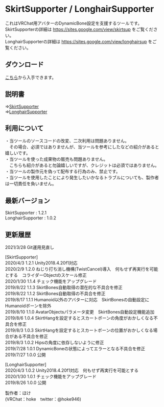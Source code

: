 # SkirtSupporter / LonghairSupporter
これはVRChat用アバターのDynamicBone設定を支援するツールです。  
SkirtSupporterの詳細は https://sites.google.com/view/skirtsup をご覧ください。  
LonghairSupporterの詳細は https://sites.google.com/view/longhairsup をご覧ください。  

## ダウンロード
[こちら](https://github.com/hoke946/SkirtSupporter/releases)から入手できます。  

## 説明書
⇒[SkirtSupporter](https://sites.google.com/view/skirtsup)  
⇒[LonghairSupporter](https://sites.google.com/view/longhairsup)  

## 利用について
・当ツールのソースコードの改変、二次利用は問題ありません。  
　その場合、必須ではありませんが、当ツールを参考にしたなどの紹介があると嬉しいです。  
・当ツールを使った成果物の販売も問題ありません。  
　こちらも紹介があると勿論嬉しいですが、クレジットは必須ではありません。  
・当ツールの製作元を偽って配布する行為のみ、禁止です。  
・当ツールを使用したことにより発生したいかなるトラブルについても、製作者は一切責任を負いません。  

## 最新バージョン
SkirtSupporter : 1.2.1  
LonghairSupporter : 1.0.2  
  
## 更新履歴
2021/3/28 Git運用見直し  
  
[SkirtSupporter]  
2020/4/3  1.2.1 Unity2018.4.20f1対応  
2020/2/9  1.2.0 ねじり打ち消し機構(TwistCancel)導入　何もせず再実行を可能とする　コライダーObjectのスケール修正  
2020/1/30 1.1.4 チェック機能をアップグレード  
2019/8/22 1.1.3 SkirtBones自動取得の潜在的な不具合を修正  
2019/8/22 1.1.2 SkirtBones自動取得の不具合を修正  
2019/8/17 1.1.1 Humanoid以外のアバターに対応　SkirtBonesの自動設定にHumanoidボーンを除外  
2019/8/10 1.1.0 AvatarObjectsパラメータ変更　SkirtBones自動設定機能追加  
2019/8/6  1.0.4 SkirtHangを設定するとスカートボーンの角度がおかしくなる不具合を修正  
2019/8/3  1.0.3 SkirtHangを設定するとスカートボーンの位置がおかしくなる場合がある不具合を修正  
2019/8/3  1.0.2 Hipsの角度に依存しないように修正  
2019/7/28 1.0.1 DynamicBoneの状態によってエラーとなる不具合を修正  
2019/7/27 1.0.0 公開  
  
[LonghairSupporter]  
2020/4/3  1.0.2 Unity2018.4.20f1対応　何もせず再実行を可能とする  
2020/1/30 1.0.1 チェック機能をアップグレード  
2019/8/26 1.0.0 公開  
  
  
製作者：ほけ  
(VRChat：hoke　twitter：@hoke946)